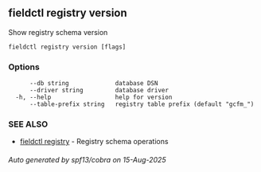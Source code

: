 ## fieldctl registry version

Show registry schema version

```
fieldctl registry version [flags]
```

### Options

```
      --db string             database DSN
      --driver string         database driver
  -h, --help                  help for version
      --table-prefix string   registry table prefix (default "gcfm_")
```

### SEE ALSO

* [fieldctl registry](fieldctl_registry.md)	 - Registry schema operations

###### Auto generated by spf13/cobra on 15-Aug-2025

